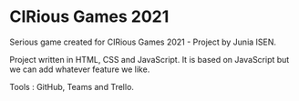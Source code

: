 # CIRious Games 2021
Serious game created for CIRious Games 2021 - Project by Junia ISEN.

Project written in HTML, CSS and JavaScript. It is based on JavaScript but we can add whatever feature we like.

Tools : GitHub, Teams and Trello.
